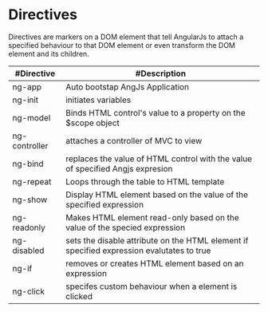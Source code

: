 # Directives
Directives are markers on a DOM element that tell AngularJs to attach a specified behaviour to that DOM element or even transform the DOM element and its children.

| #Directive  |  #Description 
| --- | --- 
| ng-app | Auto bootstap AngJs Application 
| ng-init | initiates variables 
| ng-model | Binds HTML control's value to a property on the $scope object
| ng-controller | attaches a controller of MVC to view 
| ng-bind | replaces the value of HTML control with the value of specified Angjs expresion 
| ng-repeat | Loops through the table to HTML template 
| ng-show | Display HTML element based on the value of the specified expression 
| ng-readonly | Makes HTML element read-only based on the value of the specied expression 
| ng-disabled | sets the disable attribute on the HTML element if specified expression evalutates to true 
| ng-if | removes or creates HTML element based on an expression 
| ng-click | specifes custom behaviour when a element is clicked 
